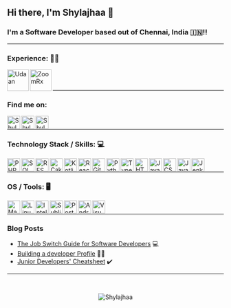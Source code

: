 ## Hi there, I'm Shylajhaa 👋 

### I'm a Software Developer based out of Chennai, India :india:!!

<!-- <p align="center"><a href="https://app.daily.dev/Shylajhaa"><img src="https://api.daily.dev/devcards/e0390e604a014ccf9a40283c77afe8b3.png?r=h8r" width="200px" alt="Shylajhaa Sathyaram's Dev Card"/></a></p> -->

---

### Experience: 👩‍💼
<img align="left" alt="Udaan" width="50px" src="https://ud-img.azureedge.net/w_196,q_75/u/assets/ly1jsrr7118c7k88z9q2.png"/>
<img align="left" alt="ZoomRx" width="50px" src="https://www.zoomrx.com/media/img/zoomrx-twitter.png"/>
<br />
<br />

---

### Find me on:

[<img align="left" alt="Shylajhaa | LinkedIn" width="30px" src="https://img.icons8.com/external-justicon-flat-justicon/64/000000/external-linkedin-social-media-justicon-flat-justicon.png"/>][linkedin]
[<img align="left" alt="Shylajhaa | Medium" width="30px" src="https://img.icons8.com/stickers/100/000000/medium-logo.png"/>][medium]
[<img  align="left" alt="Shylajhaa | Stack Overflow" width="30px" src="https://upload.wikimedia.org/wikipedia/commons/thumb/e/ef/Stack_Overflow_icon.svg/768px-Stack_Overflow_icon.svg.png"/>][stackoverflow]

<br />

---

### Technology Stack / Skills: 💻

<img align="left" alt="PHP" width="30px" src="https://img.icons8.com/dusk/64/000000/php-logo.png"/>
<img align="left" alt="SQL" width="30px" src="https://img.icons8.com/external-soft-fill-juicy-fish/60/000000/external-sql-coding-and-development-soft-fill-soft-fill-juicy-fish.png"/>
<img align="left" alt="REST API" width="30px" src="https://img.icons8.com/officel/16/000000/api-settings.png"/>
<img align="left" alt="Cake PHP" width="30px" src="https://img.icons8.com/external-tal-revivo-tritone-tal-revivo/32/000000/external-cakephp-an-open-source-web-rapid-development-framework-logo-tritone-tal-revivo.png"/>
<img align="left" alt="Kotlin" width="30px" src="https://img.icons8.com/color/48/000000/kotlin.png"/>
<img align="left" alt="React JS" width="30px" src="https://img.icons8.com/officel/16/000000/react.png"/>
<img align="left" alt="Git" width="30px" src="https://img.icons8.com/color/48/000000/git.png"/>
<img align="left" alt="Python" width="30px" src="https://img.icons8.com/color/48/000000/python--v1.png"/>
<img align="left" alt="Typescript" width="30px" src="https://img.icons8.com/color/48/000000/typescript.png"/>
<img align="left" alt="HTML5" width="30px" src="https://img.icons8.com/color/48/000000/html-5--v1.png"/>
<img align="left" alt="Javascript" width="30px" src="https://img.icons8.com/color/48/000000/javascript--v1.png"/>
<img align="left" alt="CSS3" width="30px" src="https://img.icons8.com/color/48/000000/css3.png"/>
<img align="left" alt="Java" width="30px" src="https://img.icons8.com/color/48/000000/java-coffee-cup-logo.png"/>
<img align="left" alt="Jenkins" width="30px" src="https://img.icons8.com/color/48/000000/jenkins.png"/>

<br />

---

### OS / Tools: 🖥️

<img align="left" alt="MacOS" width="30px" src="https://img.icons8.com/color/48/000000/mac-os--v2.png"/>
<img align="left" alt="Linux" width="30px" src="https://img.icons8.com/color/48/000000/linux--v1.png"/>
<img align="left" alt="IntelliJ" width="30px" src="https://img.icons8.com/plasticine/100/000000/intellij-idea.png"/>
<img align="left" alt="Sublime Text" width="30px" src="https://img.icons8.com/fluency/48/000000/sublime-text.png"/>
<img align="left" alt="Postman" width="30px" src="https://img.icons8.com/external-tal-revivo-shadow-tal-revivo/24/000000/external-postman-is-the-only-complete-api-development-environment-logo-shadow-tal-revivo.png"/>
<img align="left" alt="Android Studio" width="30px" src="https://img.icons8.com/color/48/000000/android-studio--v3.png"/>
<img align="left" alt="Visual Studio Code" width="30px" src="https://img.icons8.com/color/96/000000/visual-studio-code-2019.png"/>
<br />

---

### Blog Posts

- [The Job Switch Guide for Software Developers](https://shylajhaa.medium.com/all-that-takes-to-make-a-job-switch-986f6dc4d149) 💻
- [Building a developer Profile](https://shylajhaa.medium.com/build-your-developer-profile-today-cfa400b8c207) 🧑‍💼
- [Junior Developers' Cheatsheet](https://shylajhaa.medium.com/development-above-and-beyond-2771c63153e0) ✔️

---

<br>
 
<p align="center"> <img src="https://github-readme-stats.vercel.app/api?username=Shylajhaa&show_icons=true&theme=github_dark" alt="Shylajhaa" />

[medium]: https://shylajhaa.medium.com/
[linkedin]: https://www.linkedin.com/in/shylajhaa-sathyaram/
[stackoverflow]: https://stackoverflow.com/users/6521310/shylajhaa
